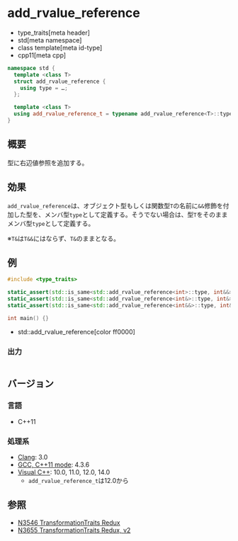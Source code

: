 # add_rvalue_reference
* type_traits[meta header]
* std[meta namespace]
* class template[meta id-type]
* cpp11[meta cpp]

```cpp
namespace std {
  template <class T>
  struct add_rvalue_reference {
    using type = …;
  };

  template <class T>
  using add_rvalue_reference_t = typename add_rvalue_reference<T>::type; // C++14
}
```

## 概要
型に右辺値参照を追加する。


## 効果
`add_rvalue_reference`は、オブジェクト型もしくは関数型`T`の名前に`&&`修飾を付加した型を、メンバ型`type`として定義する。そうでない場合は、型`T`をそのままメンバ型`type`として定義する。

※`T&`は`T&&`にはならず、`T&`のままとなる。


## 例
```cpp example
#include <type_traits>

static_assert(std::is_same<std::add_rvalue_reference<int>::type, int&&>::value, "transform int to int&&");
static_assert(std::is_same<std::add_rvalue_reference<int&>::type, int&>::value, "transform int& to int&");
static_assert(std::is_same<std::add_rvalue_reference<int&&>::type, int&&>::value, "transform int&& to int&&");

int main() {}
```
* std::add_rvalue_reference[color ff0000]

### 出力
```
```

## バージョン
### 言語
- C++11

### 処理系
- [Clang](/implementation.md#clang): 3.0
- [GCC, C++11 mode](/implementation.md#gcc): 4.3.6
- [Visual C++](/implementation.md#visual_cpp): 10.0, 11.0, 12.0, 14.0
	- `add_rvalue_reference_t`は12.0から


## 参照
- [N3546 TransformationTraits Redux](http://www.open-std.org/jtc1/sc22/wg21/docs/papers/2013/n3546.pdf)
- [N3655 TransformationTraits Redux, v2](http://www.open-std.org/jtc1/sc22/wg21/docs/papers/2013/n3655.pdf)

